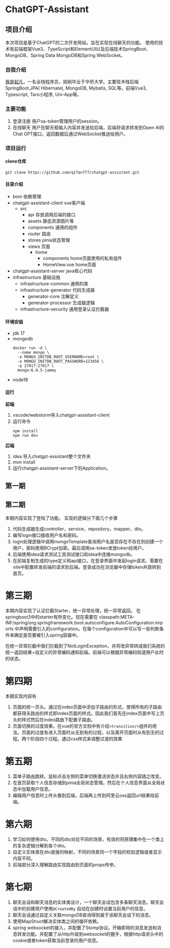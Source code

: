 # ChatGPT-Assistant

## 项目介绍

本次项目是基于ChatGPT的二次开发网站，旨在实现在线聊天的功能。
使用的技术有前端框架Vue3、TypeScript和ElementUI以及后端技术SpringBoot、MongoDB、Spring Data MongoDB和Spring WebSocket。

### 自我介绍

[我是起凡](https://space.bilibili.com/357290237)，一名全栈程序员，刚刚毕业于华侨大学。主要技术栈后端SpringBoot,JPA(
Hibernate), MongoDB, Mybatis, SQL等。前端Vue3, Typescript, Taro小程序, Uni-App等。

### 主要功能

1. 登录注册
   用户sa-token管理用户的session。
2. 在线聊天
   用户在聊天框输入内容并发送给后端，后端将请求转发到Open AI的Chat GPT接口，返回数据后通过WebSocket推送给用户。

### 项目运行

#### clone仓库

```shell
git clone https://github.com/qifan777/chatgpt-assistant.git
```

#### 目录介绍

- bom 依赖管理
- chatgpt-assistant-client vue客户端
    - src
        - api 存放调用后端的接口
        - assets 静态资源图片等
        - components 通用的组件
        - router 路由
        - stores pinia状态管理
        - views 页面
            - home
                - components home页面使用的私有组件
                - HomeView.vue home页面
- chatgpt-assistant-server java核心代码
- infrastructure 基础设施
    - infrastructure-common 通用的类
    - infrastructure-generator 代码生成器
        - generator-core 注解定义
        - generator-processor 生成器逻辑
    - infrastructure-security 通用登录认证拦截器

#### 环境安装

- jdk 17
- mongodb
    ```shell
    docker run -d \
      --name mongo \
      -e MONGO_INITDB_ROOT_USERNAME=root \
      -e MONGO_INITDB_ROOT_PASSWORD=123456 \
      -p 27017:27017 \
      mongo:6.0.5-jammy
    ```
- node18

#### 运行

**前端**

1. vscode/webstorm导入chatgpt-assistant-client
2. 运行命令
    ```shell
    npm install
    npm run dev
    ```

**后端**

1. idea 导入chatgpt-assistant整个文件夹
2. mvn install
3. 运行chatgpt-assistant-server下的Application。

## 第一期

## 第二期

本期内容实现了登陆了功能。
实现的逻辑分下面几个步骤

1. 代码生成器生成controller，service，repository，mapper，dto。
2. 编写login接口接收用户名和密码。
3. login处理逻辑中调用mongoTemplate查询用户名是否存在不存在则创建一个用户，密码使用BCrypt加密。最后调用sa-token发放token给用户。
4. 后端使用idea请求测试工具测试接口和idea中连接mongodb。
5. 在前端复制生成的type定义和api接口，在登录界面中发起login请求。需要在vite中配置转发前端的请求到后端。登录成功在浏览器中存储token并跳转到首页。
# 第三期

本期内容实现了认证拦截Starter，统一异常处理，统一异常返回。
在springboot3中的starter有所变化。现在需要在
classpath:META-INF/spring/org.springframework.boot.autoconfigure.AutoConfiguration.imports
中声明需要引入的configuration。在每个configuration中可以写一些判断条件来确定是否要被引入spring容器中。

在统一异常拦截中我们拦截到了NotLoginException，并将改异常转成我们系统的统一返回结果+自定义的异常编码通知前端。前端可以根据异常编码知道用户此时的状态。
# 第四期
本期实现内容有
1. 页面的统一页头。通过在index页面中添加子路由的形式，使得所有的子路由都获得夫路由的样式即index页面的样式。因此我们首先在index页面中写上页头的样式然后在index路由下配置子路由。
2. 页面切换的过度效果。在vue的官方文档中有介绍`<transition/>`组件的用法。页面的过度有进入页面时从无到有的过程，以及离开页面时从有到无的过程。两个阶段四个过程。通过css样式来调整过渡的效果
# 第五期
1. 菜单子路由跳转。鼠标点击左侧的菜单切换激活状态并且右侧内容随之改变。
2. 在首页获取个人信息存储到pinia全局状态管理。然后在个人信息界面从全局状态中加载用户信息。
3. 编辑用户信息时上传头像到后端，后端再上传到阿里云oss返回url结果给前端。
# 第六期
1. 学习如何使用dto。不同的dto对应不同的场景，有效的将原理集中在一个类上的复杂逻辑分解到各个dto。
2. 自定义实体类在dto直接的映射，不同的场景同一个字段的校验逻辑或者显示内容不同。
3. 前端部分深入理解路由实现路由到页面的props传参。
# 第七期
1. 聊天会话和聊天消息的实体类设计，一个聊天会话包含多条聊天消息。聊天会话中的创建用户使用`@CreatedBy` 自动在创建时设置当前用户的信息。
2. 聊天会话通过自定义关联mongoDB查询得到属于该聊天会话下的消息。
3. 使用MapStruct解决实体类之间的循环依赖。
4. spring websocket的接入，并配置了Stomp协议。开箱即用的消息发送和消息转发功能。并配置了从http升级到websocket的握手，根据http请求头中的cookie或者token获取当前登录的用户信息。